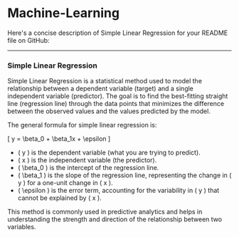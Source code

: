 # Machine-Learning
Here's a concise description of Simple Linear Regression for your README file on GitHub:

---

### Simple Linear Regression

Simple Linear Regression is a statistical method used to model the relationship between a dependent variable (target) and a single independent variable (predictor). The goal is to find the best-fitting straight line (regression line) through the data points that minimizes the difference between the observed values and the values predicted by the model.

The general formula for simple linear regression is:

\[ y = \beta_0 + \beta_1x + \epsilon \]

- \( y \) is the dependent variable (what you are trying to predict).
- \( x \) is the independent variable (the predictor).
- \( \beta_0 \) is the intercept of the regression line.
- \( \beta_1 \) is the slope of the regression line, representing the change in \( y \) for a one-unit change in \( x \).
- \( \epsilon \) is the error term, accounting for the variability in \( y \) that cannot be explained by \( x \).

This method is commonly used in predictive analytics and helps in understanding the strength and direction of the relationship between two variables.
